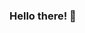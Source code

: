 ### Hello there! 🌌

<!--
**bielrios/bielrios** is a ✨ _special_ ✨ repository because its `README.md` (this file) appears on your GitHub profile.

Here are some ideas to get you started:

- 🔭 I’m currently working on learning Python
- 🌱 I’m currently learning Python
- 👯 I’m looking to collaborate on Python projects
- 🤔 I’m looking for help with Python
- 💬 Ask me about Python
- 📫 How to reach me: discord - bielrios
- 😄 Pronouns: Py/thon
- ⚡ Fun fact: I dont know Python
-->
